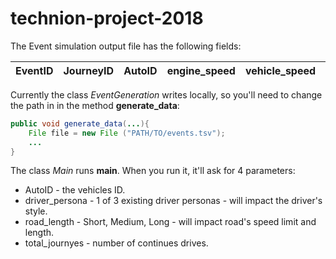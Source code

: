 # technion-project-2018
The Event simulation output file has the following fields:

| EventID        | JourneyID           | AutoID  |engine_speed|vehicle_speed|road_speed_limit|transmission_gear_position|beam_status|timastamp|
| ------------- |:-------------:| -----:| -----:| -----:| -----:| -----:| -----:| -----:|

Currently the class *EventGeneration* writes locally, so you'll need to change the path in in the method **generate_data**:
```JAVA
public void generate_data(...){
    File file = new File ("PATH/TO/events.tsv");
    ...
}
```
The class *Main* runs **main**.
When you run it, it'll ask for 4 parameters:
* AutoID - the vehicles ID.
* driver_persona - 1 of 3 existing driver personas - will impact the driver's style.
* road_length - Short, Medium, Long - will impact road's speed limit and length.
* total_journyes - number of continues drives.